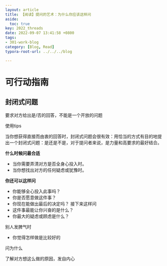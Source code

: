 ```yaml
---
layout: article
title: 【阅读】提问的艺术：为什么你应该这样问
aside:
  toc: true
key: 2022_threads
date: 2022-09-07 13:41:58 +0800
tags:
- 301-work-blog
category: [Blog, Read] 
typora-root-url: ../../../blog

---
```


# 可行动指南

## 封闭式问题

要求对方给出是/否的回答，不能是一个开放的问题

使用tips

当你想获得直接而由衷的回答时，封闭式问题会很有效：用恰当的方式有目的地提出一个封闭式问题：是还是不是，对于提问者来说，是力量和高要求的最好结合。

**什么时候问最合适**

- 当你需要弄清对方是否全身心投入时。
- 当你想找出对方的任何疑虑或犹豫时。

**你还可以这样问**

- 你能够全心投入此事吗？
- 你是否愿意做这件事？
- 你现在能做出最后的决定吗？
  接下来这样问
- 这件事最能让你兴奋的是什么？
- 你最大的疑虑或顾虑是什么？

别人发脾气时

- 你觉得怎样做是比较好的

问为什么

了解对方想这么做的原因，发自内心

